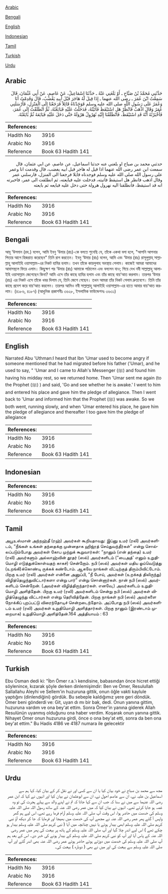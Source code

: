 [Arabic](#arabic)

[Bengali](#bengali)

[English](#english)

[Indonesian](#indonesian)

[Tamil](#tamil)

[Turkish](#turkish)

[Urdu](#urdu)

## Arabic


<div dir="rtl" lang="ar" style={{fontSize:'larger',backgroundColor:'#f8f9fa',padding:20}}>
حَدَّثَنِي مُحَمَّدُ بْنُ صَبَّاحٍ ـ أَوْ بَلَغَنِي عَنْهُ ـ حَدَّثَنَا إِسْمَاعِيلُ، عَنْ عَاصِمٍ، عَنْ أَبِي عُثْمَانَ، قَالَ سَمِعْتُ ابْنَ عُمَرَ ـ رضى الله عنهما ـ إِذَا قِيلَ لَهُ هَاجَرَ قَبْلَ أَبِيهِ يَغْضَبُ، قَالَ وَقَدِمْتُ أَنَا وَعُمَرُ عَلَى رَسُولِ اللَّهِ صلى الله عليه وسلم فَوَجَدْنَاهُ قَائِلاً فَرَجَعْنَا إِلَى الْمَنْزِلِ، فَأَرْسَلَنِي عُمَرُ وَقَالَ اذْهَبْ فَانْظُرْ هَلِ اسْتَيْقَظَ فَأَتَيْتُهُ، فَدَخَلْتُ عَلَيْهِ فَبَايَعْتُهُ، ثُمَّ انْطَلَقْتُ إِلَى عُمَرَ، فَأَخْبَرْتُهُ أَنَّهُ قَدِ اسْتَيْقَظَ، فَانْطَلَقْنَا إِلَيْهِ نُهَرْوِلُ هَرْوَلَةً حَتَّى دَخَلَ عَلَيْهِ فَبَايَعَهُ ثُمَّ بَايَعْتُهُ‏.‏
</div>
<div style={{backgroundColor:'#f8f9fa',padding:20, marginBottom: 10}}><table> <thead> <tr> <th>References:</th> <th></th> </tr> </thead> <tbody><tr><td>Hadith No</td><td>3916</td></tr><tr><td>Arabic No</td><td>3916</td></tr><tr><td>Reference</td><td>Book 63 Hadith 141</td></tr></tbody></table></div>


<div dir="rtl" lang="ar" style={{fontSize:'larger',backgroundColor:'#f8f9fa',padding:20}}>
حدثني محمد بن صباح او بلغني عنه حدثنا اسماعيل، عن عاصم، عن ابي عثمان، قال سمعت ابن عمر رضى الله عنهما اذا قيل له هاجر قبل ابيه يغضب، قال وقدمت انا وعمر على رسول الله صلى الله عليه وسلم فوجدناه قايلا فرجعنا الى المنزل، فارسلني عمر وقال اذهب فانظر هل استيقظ فاتيته، فدخلت عليه فبايعته، ثم انطلقت الى عمر، فاخبرته انه قد استيقظ، فانطلقنا اليه نهرول هرولة حتى دخل عليه فبايعه ثم بايعته
</div>
<div style={{backgroundColor:'#f8f9fa',padding:20, marginBottom: 10}}><table> <thead> <tr> <th>References:</th> <th></th> </tr> </thead> <tbody><tr><td>Hadith No</td><td>3916</td></tr><tr><td>Arabic No</td><td>3916</td></tr><tr><td>Reference</td><td>Book 63 Hadith 141</td></tr></tbody></table></div>

## Bengali


<div dir="ltr" lang="bn" style={{fontSize:'larger',backgroundColor:'#f8f9fa',padding:20}}>
আবূ ‘উসমান (রহ.) বলেন, আমি ইবনু ‘উমার (রাঃ)-কে বলতে শুনেছি যে, তাঁকে একথা বলা হলে, "আপনি আপনার পিতার আগে হিজরাত করেছেন" তিনি রাগ করতেন। ইবনু ‘উমার (রাঃ) বলেন, আমি এবং ‘উমার (রাঃ) রাসূলুল্লাহ্ সাল্লাল্লাহু আলাইহি ওয়াসাল্লাম-এর নিকট হাযির হলাম। তখন তাঁকে কায়লুলাহ অবস্থায় পেলাম। কাজেই আমরা আমাদের আবাসস্থলে ফিরে এলাম। কিছুক্ষণ পর ‘উমার (রাঃ) আমাকে পাঠালেন এবং বললেন যাও; গিয়ে দেখ নবী সাল্লাল্লাহু আলাইহি ওয়াসাল্লাম জেগেছেন কিনা? আমি এসে তাঁর কাছে হাযির হলাম এবং তাঁর কাছে বায়‘আত করলাম। তারপর ‘উমার (রাঃ) এর নিকট এসে তাঁকে খবর দিলাম যে, তিনি জেগে গেছেন। তখন আমরা তাঁর নিকট গেলাম দ্রুতবেগে। তিনি তাঁর কাছে প্রবেশ করে বায়‘আত করলেন। তারপর আমিও নবী সাল্লাল্লাহু আলাইহি ওয়াসাল্লাম-এর হাতে আবার বায়‘আত করলাম। (৪১৮৬, ৪১৮৭) (আধুনিক প্রকাশনীঃ ৩৬২৮, ইসলামিক ফাউন্ডেশনঃ ৩৬৩১)
</div>
<div style={{backgroundColor:'#f8f9fa',padding:20, marginBottom: 10}}><table> <thead> <tr> <th>References:</th> <th></th> </tr> </thead> <tbody><tr><td>Hadith No</td><td>3916</td></tr><tr><td>Arabic No</td><td>3916</td></tr><tr><td>Reference</td><td>Book 63 Hadith 141</td></tr></tbody></table></div>

## English


<div dir="ltr" lang="en" style={{fontSize:'larger',backgroundColor:'#f8f9fa',padding:20}}>
Narrated Abu 'Uthman:I heard that Ibn 'Umar used to become angry if someone mentioned that he had migrated before his father ('Umar), and he used to say, " 'Umar and I came to Allah's Messenger (ﷺ) and found him having his midday rest, so we returned home. Then 'Umar sent me again (to the Prophet (ﷺ) ) and said, 'Go and see whether he is awake.' I went to him and entered his place and gave him the pledge of allegiance. Then I went back to 'Umar and informed him that the Prophet (ﷺ) was awake. So we both went, running slowly, and when 'Umar entered his place, he gave him the pledge of allegiance and thereafter I too gave him the pledge of allegiance
</div>
<div style={{backgroundColor:'#f8f9fa',padding:20, marginBottom: 10}}><table> <thead> <tr> <th>References:</th> <th></th> </tr> </thead> <tbody><tr><td>Hadith No</td><td>3916</td></tr><tr><td>Arabic No</td><td>3916</td></tr><tr><td>Reference</td><td>Book 63 Hadith 141</td></tr></tbody></table></div>

## Indonesian


<div dir="ltr" lang="id" style={{fontSize:'larger',backgroundColor:'#f8f9fa',padding:20}}>

</div>
<div style={{backgroundColor:'#f8f9fa',padding:20, marginBottom: 10}}><table> <thead> <tr> <th>References:</th> <th></th> </tr> </thead> <tbody><tr><td>Hadith No</td><td>3916</td></tr><tr><td>Arabic No</td><td>3916</td></tr><tr><td>Reference</td><td>Book 63 Hadith 141</td></tr></tbody></table></div>

## Tamil


<div dir="ltr" lang="ta" style={{fontSize:'larger',backgroundColor:'#f8f9fa',padding:20}}>
அபூஉஸ்மான் அந்நஹ்தீ (ரஹ்) அவர்கள் கூறியதாவது: இப்னு உமர் (ரலி) அவர்களிடம், “நீங்கள் உங்கள் தந்தைக்கு முன்னதாக ஹிஜ்ரத் செய்துவந்தீர்கள்” என்று சொல்லப்படும்போது அவர்கள் கோப முற்றுக் கூறுவார்கள்: “நானும் (என் தந்தை) உமர் (ரலி) அவர்களும் அல்லாஹ்வின் தூதர் (ஸல்) அவர்களிடம் (“பைஅத்' எனும் உறுதிமொழி எடுத்துக்கொள்வதற் காகச்) சென்றோம். நபி (ஸல்) அவர்கள் மதிய ஓய்வெடுத்து (உறங்கி)க்கொண்டி ருக்கக் கண்டோம். ஆகவே நாங்கள் வீட்டிற்குத் திரும்பிவிட்டோம். பிறகு உமர் (ரலி) அவர்கள் என்னை அனுப்பி, “நீ போய், அவர்கள் (உறக்கத் திலிருந்து) விழித்தெழுந்துவிட்டார்களா என்று பார்” என்று சொன்னார்கள். நான் நபி (ஸல்) அவர்களிடம் சென்றேன். (அவர்கள் விழித்திருந்தார்கள். எனவே,) அவர்களிடம் உறுதிமொழி அளித்தேன். பிறகு உமர் (ரலி) அவர்களிடம் சென்று நபி (ஸல்) அவர்கள் விழித்தெழுந்து விட்டார்கள் என்று தெரிவித்தேன். பிறகு நாங்கள் நபி (ஸல்) அவர்களை நோக்கிப் புறப்பட்டு விரைந்தோடிச் சென்றடைந்தோம். அப்போது நபி (ஸல்) அவர்களிடம் உமர் (ரலி) அவர்கள் உறுதிமொழி அளித்தார்கள். பிறகு நானும் (இரண்டாம் முறையாக) உறுதிமொழி அளித்தேன்.164 அத்தியாயம் : 63
</div>
<div style={{backgroundColor:'#f8f9fa',padding:20, marginBottom: 10}}><table> <thead> <tr> <th>References:</th> <th></th> </tr> </thead> <tbody><tr><td>Hadith No</td><td>3916</td></tr><tr><td>Arabic No</td><td>3916</td></tr><tr><td>Reference</td><td>Book 63 Hadith 141</td></tr></tbody></table></div>

## Turkish


<div dir="ltr" lang="tr" style={{fontSize:'larger',backgroundColor:'#f8f9fa',padding:20}}>
Ebu Osman dedi ki: "İbn Ömer r.a.'ı kendisine, babasından önce hicret ettiği söylenince, kızarak şöyle derken dinlemişimdir: Ben ve Ömer, Resulullah Sallallahu Aleyhi ve Sellem'in huzuruna gittik, onun öğle vakti kaylule yaptığını (dinlendiğini) gördük. Bu sebeple kaldığımız yere geri döndük. Ömer beni gönderdi ve: Git, uyan dı mı bir bak, dedi. Onun yanına gittim, huzuruna vardım ve ona bey'at ettim. Sonra Ömer'in yanına giderek Allah Resulünün uyanmış olduğunu ona haber verdim. Koşarak onun yanına gittik. Nihayet Ömer onun huzuruna girdi, önce o ona bey'at etti, sonra da ben ona bey'at ettim." Bu Hadis 4186 ve 4187 numara ile gelecektir
</div>
<div style={{backgroundColor:'#f8f9fa',padding:20, marginBottom: 10}}><table> <thead> <tr> <th>References:</th> <th></th> </tr> </thead> <tbody><tr><td>Hadith No</td><td>3916</td></tr><tr><td>Arabic No</td><td>3916</td></tr><tr><td>Reference</td><td>Book 63 Hadith 141</td></tr></tbody></table></div>

## Urdu


<div dir="rtl" lang="ur" style={{fontSize:'larger',backgroundColor:'#f8f9fa',padding:20}}>
مجھ سے محمد بن صباح نے خود بیان کیا یا ان سے کسی اور نے نقل کر کے بیان کیا، کہا ہم سے اسماعیل بن علیہ نے، ان سے عاصم احول نے، ان سے ابوعثمان نے بیان کیا اور انہوں نے کہا کہ ابن عمر رضی اللہ عنہما سے میں نے سنا کہ جب ان سے کہا جاتا کہ تم نے اپنے والد سے پہلے ہجرت کی تو وہ غصہ ہو جایا کرتے تھے۔ انہوں نے بیان کیا کہ میں عمر رضی اللہ عنہ کے ساتھ رسول اللہ صلی اللہ علیہ وسلم کی خدمت میں حاضر ہوا، اس وقت آپ صلی اللہ علیہ وسلم آرام فرما رہے تھے، اس لیے ہم گھر واپس آ گئے پھر عمر رضی اللہ عنہ نے مجھے آپ کی خدمت میں بھیجا اور فرمایا کہ جا کر دیکھ آؤ نبی کریم صلی اللہ علیہ وسلم ابھی بیدار ہوئے یا نہیں چنانچہ میں آیا ( نبی کریم صلی اللہ علیہ وسلم بیدار ہو چکے تھے ) اس لیے اندر چلا گیا اور آپ صلی اللہ علیہ وسلم کے ہاتھ پر بیعت کی پھر میں عمر رضی اللہ عنہ کے پاس آیا اور آپ کو نبی کریم صلی اللہ علیہ وسلم کے بیدار ہونے کی خبر دی۔ اس کے بعد ہم آپ صلی اللہ علیہ وسلم کی خدمت میں دوڑتے ہوئے حاضر ہوئے عمر رضی اللہ عنہ بھی اندر گئے اور آپ صلی اللہ علیہ وسلم سے بیعت کی اور میں نے بھی ( دوبارہ ) بیعت کی۔
</div>
<div style={{backgroundColor:'#f8f9fa',padding:20, marginBottom: 10}}><table> <thead> <tr> <th>References:</th> <th></th> </tr> </thead> <tbody><tr><td>Hadith No</td><td>3916</td></tr><tr><td>Arabic No</td><td>3916</td></tr><tr><td>Reference</td><td>Book 63 Hadith 141</td></tr></tbody></table></div>